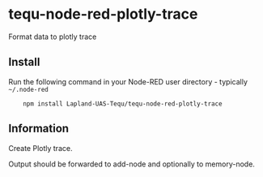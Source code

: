 tequ-node-red-plotly-trace
=====================

Format data to plotly trace

## Install

Run the following command in your Node-RED user directory - typically `~/.node-red`

        npm install Lapland-UAS-Tequ/tequ-node-red-plotly-trace

## Information

Create Plotly trace.

Output should be forwarded to add-node and 
optionally to memory-node.


